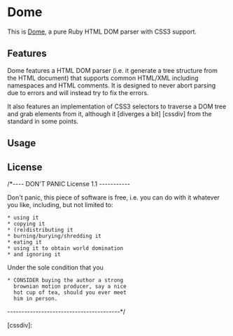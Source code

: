 # Dome #

This is [Dome], a pure Ruby HTML DOM parser with CSS3 support.

## Features ##

Dome features a HTML DOM parser (i.e. it generate a tree structure
from the HTML document) that supports common HTML/XML including
namespaces and HTML comments. It is designed to never abort parsing
due to errors and will instead try to fix the errors.

It also features an implementation of CSS3 selectors to traverse a
DOM tree and grab elements from it, although it [diverges a bit] [cssdiv]
from the standard in some points.

## Usage ##

## License ##

/*---- DON'T PANIC License 1.1 -----------

  Don't panic, this piece of software is
  free, i.e. you can do with it whatever
  you like, including, but not limited to:
  
    * using it
    * copying it
    * (re)distributing it
    * burning/burying/shredding it
    * eating it
    * using it to obtain world domination
    * and ignoring it
  
  Under the sole condition that you
  
    * CONSIDER buying the author a strong
      brownian motion producer, say a nice
      hot cup of tea, should you ever meet
      him in person.

----------------------------------------*/


[dome]:     http://wiki.github.com/karottenreibe/dome/      "Dome's homepage"
[cssdiv]:   

